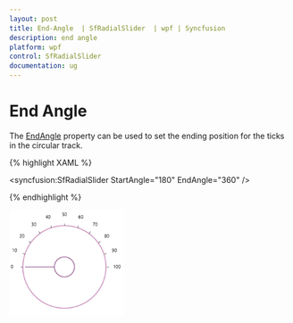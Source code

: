 ```yaml
---
layout: post
title: End-Angle  | SfRadialSlider  | wpf | Syncfusion
description: end angle  
platform: wpf
control: SfRadialSlider 
documentation: ug
---
```


# End Angle 

The [EndAngle](https://help.syncfusion.com/cr/wpf/Syncfusion.SfRadialMenu.Wpf~Syncfusion.Windows.Controls.Navigation.SfRadialSlider~EndAngle.html) property can be used to set the ending position for the ticks in the circular track. 

{% highlight XAML %}


<syncfusion:SfRadialSlider  StartAngle="180" EndAngle="360" />

{% endhighlight  %}

![End angle](Concepts_images/Concepts_img5.png)